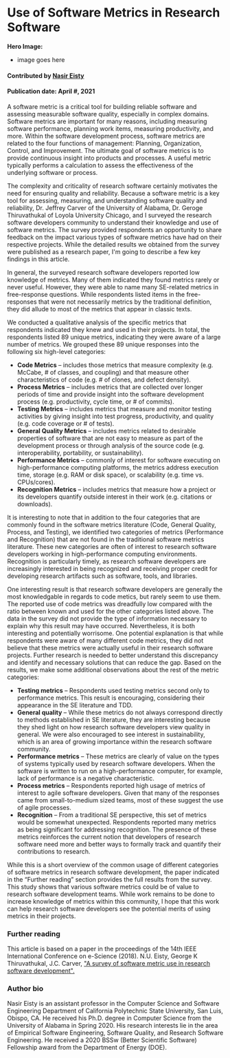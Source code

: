# Use of Software Metrics in Research Software

**Hero Image:**

 - image goes here

#### Contributed by [Nasir Eisty](linkhere)

#### Publication date: April #, 2021

A software metric is a critical tool for building reliable software and assessing measurable software quality, especially in complex domains. Software metrics are important for many reasons, including measuring software performance, planning work items, measuring productivity, and more. Within the software development process, software metrics are related to the four functions of management: Planning, Organization, Control, and Improvement. The ultimate goal of software metrics is to provide continuous insight into products and processes. A useful metric typically performs a calculation to assess the effectiveness of the underlying software or process. 

The complexity and criticality of research software certainly motivates the need for ensuring quality and reliability. Because a software metric is a key tool for assessing, measuring, and understanding software quality and reliability, Dr. Jeffrey Carver of the University of Alabama, Dr. Geroge Thiruvathukal of Loyola University Chicago, and I surveyed the research software developers community to understand their knowledge and use of software metrics. The survey provided respondents an opportunity to share feedback on the impact various types of software metrics have had on their respective projects. While the detailed results we obtained from the survey were published as a research paper, I'm going to describe a few key findings in this article.

In general, the surveyed research software developers reported low knowledge of metrics. Many of them indicated they found metrics rarely or never useful. However, they were able to name many SE-related metrics in free-response questions. While respondents listed items in the free-responses that were not necessarily metrics by the traditional definition, they did allude to most of the metrics that appear in classic texts.

We conducted a qualitative analysis of the specific metrics that respondents indicated they knew and used in their projects. In total, the respondents listed 89 unique metrics, indicating they were aware of a large number of metrics. We grouped these 89 unique responses into the following six high-level categories:
* **Code Metrics** – includes those metrics that measure complexity (e.g. McCabe, # of classes, and coupling) and that measure other characteristics of code (e.g. # of clones, and defect density).
* **Process Metrics** – includes metrics that are collected over longer periods of time and provide insight into the software development process (e.g. productivity, cycle time, or # of commits).
* **Testing Metrics** – includes metrics that measure and monitor testing activities by giving insight into test progress, productivity, and quality (e.g. code coverage or # of tests).
* **General Quality Metrics** – includes metrics related to desirable properties of software that are not easy to measure as part of the development process or through analysis of the source code (e.g. interoperability, portability, or sustainability).
* **Performance Metrics** – commonly of interest for software executing on high-performance computing platforms, the metrics address execution time, storage (e.g. RAM or disk space), or scalability (e.g. time vs. CPUs/cores).
* **Recognition Metrics** – includes metrics that measure how a project or its developers quantify outside interest in their work (e.g. citations or downloads). 

It is interesting to note that in addition to the four categories that are commonly found in the software metrics literature (Code, General Quality, Process, and Testing), we identified two categories of metrics (Performance and Recognition) that are not found in the traditional software metrics literature. These new categories are often of interest to research software developers working in high-performance computing environments. Recognition is particularly timely, as research software developers are increasingly interested in being recognized and receiving proper credit for developing research artifacts such as software, tools, and libraries.

One interesting result is that research software developers are generally the most knowledgable in regards to code metics, but rarely seem to use them. The reported use of code metrics was dreadfully low compared with the ratio between known and used for the other categories listed above. The data in the survey did not provide the type of information necessary to explain why this result may have occurred. Nevertheless, it is both interesting and potentially worrisome. One potential explanation is that while respondents were aware of many different code metrics, they did not believe that these metrics were actually useful in their research software projects. Further research is needed to better understand this discrepancy and identify and necessary solutions that can reduce the gap. Based on the results, we make some additional observations about the rest of the metric categories:
* **Testing metrics** – Respondents used testing metrics second only to performance metrics. This result is encouraging, considering their appearance in the SE literature and TDD.
* **General quality** – While these metrics do not always correspond directly to methods established in SE literature, they are interesting because they shed light on how research software developers view quality in general. We were also encouraged to see interest in sustainability, which is an area of growing importance within the research software community.
* **Performance metrics** – These metrics are clearly of value on the types of systems typically used by research software developers. When the software is written to run on a high-performance computer, for example, lack of performance is a negative characteristic.
* **Process metrics** – Respondents reported high usage of metrics of interest to agile software developers. Given that many of the responses came from small-to-medium sized teams, most of these suggest the use of agile processes.
* **Recognition** – From a traditional SE perspective, this set of metrics would be somewhat unexpected. Respondents reported many metrics as being significant for addressing recognition. The presence of these metrics reinforces the current notion that developers of research software need more and better ways to formally track and quantify their contributions to research.

While this is a short overview of the common usage of different categories of software metrics in research software development, the paper indicated in the “Further reading” section provides the full results from the survey. This study shows that various software metrics could be of value to research software development teams. While work remains to be done to increase knowledge of metrics within this community, I hope that this work can help research software developers see the potential merits of using metrics in their projects.

### Further reading
This article is based on a paper in the proceedings of the 14th IEEE International Conference on e-Science (2018). N.U. Eisty, George K Thiruvathukal, J.C. Carver,  ["A survey of software metric use in research software development".](https://ieeexplore.ieee.org/document/8588655)

### Author bio
Nasir Eisty is an assistant professor in the Computer Science and Software Engineering Department of California Polytechnic State University, San Luis, Obispo, CA. He received his Ph.D. degree in Computer Science from the University of Alabama in Spring 2020. His research interests lie in the area of Empirical Software Engineering, Software Quality, and Research Software Engineering. He received a 2020 BSSw (Better Scientific Software) Fellowship award from the Department of Energy (DOE).

<!---
Publish: preview
Pinned: no
Topics: software engineering, software process improvement
RSS update: 2020-12-17
--->
